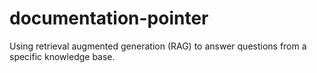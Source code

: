 # documentation-pointer
Using retrieval augmented generation (RAG) to answer questions from a specific knowledge base.
